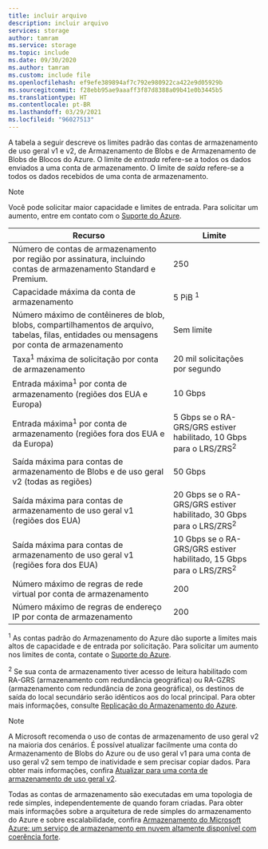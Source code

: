 ```yaml
---
title: incluir arquivo
description: incluir arquivo
services: storage
author: tamram
ms.service: storage
ms.topic: include
ms.date: 09/30/2020
ms.author: tamram
ms.custom: include file
ms.openlocfilehash: ef9efe389894af7c792e980922ca422e9d05929b
ms.sourcegitcommit: f28ebb95ae9aaaff3f87d8388a09b41e0b3445b5
ms.translationtype: HT
ms.contentlocale: pt-BR
ms.lasthandoff: 03/29/2021
ms.locfileid: "96027513"
---
```

A tabela a seguir descreve os limites padrão das contas de armazenamento de uso geral v1 e v2, de Armazenamento de Blobs e de Armazenamento de Blobs de Blocos do Azure. O limite de *entrada* refere-se a todos os dados enviados a uma conta de armazenamento. O limite de *saída* refere-se a todos os dados recebidos de uma conta de armazenamento.

> [!NOTE]
> Você pode solicitar maior capacidade e limites de entrada. Para solicitar um aumento, entre em contato com o [Suporte do Azure](https://azure.microsoft.com/support/faq/).

| Recurso | Limite |
| --- | --- |
| Número de contas de armazenamento por região por assinatura, incluindo contas de armazenamento Standard e Premium.| 250 |
| Capacidade máxima da conta de armazenamento | 5 PiB <sup>1</sup>|
| Número máximo de contêineres de blob, blobs, compartilhamentos de arquivo, tabelas, filas, entidades ou mensagens por conta de armazenamento | Sem limite |
| Taxa<sup>1</sup> máxima de solicitação por conta de armazenamento | 20 mil solicitações por segundo |
| Entrada máxima<sup>1</sup> por conta de armazenamento (regiões dos EUA e Europa) | 10 Gbps |
| Entrada máxima<sup>1</sup> por conta de armazenamento (regiões fora dos EUA e da Europa) | 5 Gbps se o RA-GRS/GRS estiver habilitado, 10 Gbps para o LRS/ZRS<sup>2</sup> |
| Saída máxima para contas de armazenamento de Blobs e de uso geral v2 (todas as regiões) | 50 Gbps |
| Saída máxima para contas de armazenamento de uso geral v1 (regiões dos EUA) | 20 Gbps se o RA-GRS/GRS estiver habilitado, 30 Gbps para o LRS/ZRS<sup>2</sup> |
| Saída máxima para contas de armazenamento de uso geral v1 (regiões fora dos EUA) | 10 Gbps se o RA-GRS/GRS estiver habilitado, 15 Gbps para o LRS/ZRS<sup>2</sup> |
| Número máximo de regras de rede virtual por conta de armazenamento | 200 |
| Número máximo de regras de endereço IP por conta de armazenamento | 200 |

<sup>1</sup> As contas padrão do Armazenamento do Azure dão suporte a limites mais altos de capacidade e de entrada por solicitação. Para solicitar um aumento nos limites de conta, contate o [Suporte do Azure](https://azure.microsoft.com/support/faq/).

<sup>2</sup> Se sua conta de armazenamento tiver acesso de leitura habilitado com RA-GRS (armazenamento com redundância geográfica) ou RA-GZRS (armazenamento com redundância de zona geográfica), os destinos de saída do local secundário serão idênticos aos do local principal. Para obter mais informações, consulte [Replicação do Armazenamento do Azure](../articles/storage/common/storage-redundancy.md).

> [!NOTE]
> A Microsoft recomenda o uso de contas de armazenamento de uso geral v2 na maioria dos cenários. É possível atualizar facilmente uma conta do Armazenamento de Blobs do Azure ou de uso geral v1 para uma conta de uso geral v2 sem tempo de inatividade e sem precisar copiar dados. Para obter mais informações, confira [Atualizar para uma conta de armazenamento de uso geral v2](../articles/storage/common/storage-account-upgrade.md).

Todas as contas de armazenamento são executadas em uma topologia de rede simples, independentemente de quando foram criadas. Para obter mais informações sobre a arquitetura de rede simples do armazenamento do Azure e sobre escalabilidade, confira [Armazenamento do Microsoft Azure: um serviço de armazenamento em nuvem altamente disponível com coerência forte](/archive/blogs/hanuk/windows-azures-flat-network-storage-to-enable-higher-scalability-targets).